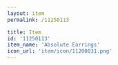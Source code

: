 ```yaml
---
layout: item
permalink: /11250113

title: Item
id: '11250113'
item_name: 'Absolute Earrings'
icon_url: 'item/icon/11200031.png'
---
```

